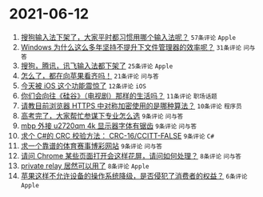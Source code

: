 # 2021-06-12

1. [搜狗输入法下架了，大家平时都习惯用哪个输入法呢？](https://www.v2ex.com/t/783039) `57条评论` `Apple`
1. [Windows 为什么这么多年坚持不提升下文件管理器的效率呢？](https://www.v2ex.com/t/783038) `31条评论` `问与答`
1. [搜狗，腾讯，讯飞输入法都下架了](https://www.v2ex.com/t/783055) `25条评论` `Apple`
1. [怎么了，都在向苹果看齐吗！](https://www.v2ex.com/t/783051) `21条评论` `问与答`
1. [今天被 iOS 这个功能震惊了](https://www.v2ex.com/t/783078) `12条评论` `iOS`
1. [你们会向往《硅谷》（电视剧）那样的生活吗？](https://www.v2ex.com/t/783057) `11条评论` `职场话题`
1. [请教目前浏览器 HTTPS 中对称加密使用的是哪种算法？](https://www.v2ex.com/t/783059) `10条评论` `程序员`
1. [高考完了，大家帮忙参谋下专业怎么选](https://www.v2ex.com/t/783083) `9条评论` `问与答`
1. [mbp 外接 u2720qm 4k 显示器字体有锯齿](https://www.v2ex.com/t/783056) `9条评论` `问与答`
1. [求个 C#的 CRC 校验方法： CRC-16/CCITT-FALSE](https://www.v2ex.com/t/783047) `9条评论` `C#`
1. [求一个靠谱的体育赛事博彩网站](https://www.v2ex.com/t/783044) `9条评论` `问与答`
1. [请问 Chrome 某些页面打开会这样花屏，请问如何处理？](https://www.v2ex.com/t/783046) `8条评论` `问与答`
1. [private relay 居然可以用了](https://www.v2ex.com/t/783036) `8条评论` `Apple`
1. [苹果这样不允许设备的操作系统降级，是否侵犯了消费者的权益？](https://www.v2ex.com/t/783073) `6条评论` `Apple`
